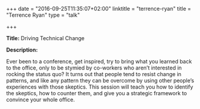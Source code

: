 +++
date = "2016-09-25T11:35:07+02:00"
linktitle = "terrence-ryan"
title = "Terrence Ryan"
type = "talk"

+++

<div class="span-15  ">
  <div class="span-15  last ">
  <p><strong>Title:</strong>
Driving Technical Change
</p>

<p><strong>Description:</strong></p>

<p>
Ever been to a conference, get inspired, try to bring what you learned back to the office, only to be stymied by co-workers who aren’t interested in rocking the status quo? It turns out that people tend to resist change in patterns, and like any pattern they can be overcome by using other people’s experiences with those skeptics. This session will teach you how to identify the skeptics, how to counter them, and give you a strategic framework to convince your whole office.
</p>
<p>

  </div>
</div>

